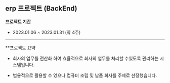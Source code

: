 ## erp 프로젝트 (BackEnd)



**프로젝트 기간**
- 2023.01.06 ~ 2023.01.31 (약 4주) 
---
**프로젝트 요약

- 회사의 업무를 전산화 하여 효율적으로 회사의 업무를 처리할 수있도록 관리하는 시스템입니다.

- 범용적으로 활용할 수 있으나 컴퓨터 조립 및 납품 회사를 주제로 선정했습니다.
